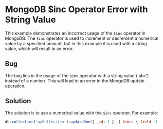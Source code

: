 # MongoDB $inc Operator Error with String Value

This example demonstrates an incorrect usage of the `$inc` operator in MongoDB. The `$inc` operator is used to increment or decrement a numerical value by a specified amount, but in this example it is used with a string value, which will result in an error.

## Bug
The bug lies in the usage of the `$inc` operator with a string value ('abc') instead of a number. This will lead to an error in the MongoDB update operation.

## Solution
The solution is to use a numerical value with the `$inc` operator. For example:
```javascript
db.collection('myCollection').updateOne({ _id: 1 }, { $inc: { field: 1 } });
```